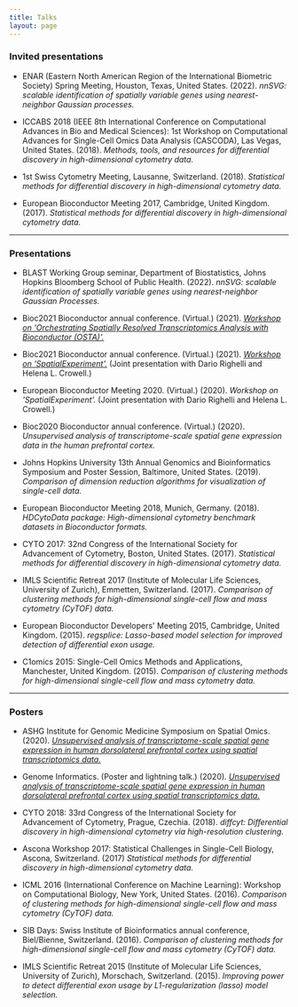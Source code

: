 ```yaml
---
title: Talks
layout: page
---
```



### Invited presentations

- ENAR (Eastern North American Region of the International Biometric Society) Spring Meeting, Houston, Texas, United States. (2022). *nnSVG: scalable identification of spatially variable genes using nearest-neighbor Gaussian processes.*

- ICCABS 2018 (IEEE 8th International Conference on Computational Advances in Bio and Medical Sciences): 1st Workshop on Computational Advances for Single-Cell Omics Data Analysis (CASCODA), Las Vegas, United States. (2018). *Methods, tools, and resources for differential discovery in high-dimensional cytometry data.*

- 1st Swiss Cytometry Meeting, Lausanne, Switzerland. (2018). *Statistical methods for differential discovery in high-dimensional cytometry data.*

- European Bioconductor Meeting 2017, Cambridge, United Kingdom. (2017). *Statistical methods for differential discovery in high-dimensional cytometry data.*


---


### Presentations

- BLAST Working Group seminar, Department of Biostatistics, Johns Hopkins Bloomberg School of Public Health. (2022). *nnSVG: scalable identification of spatially variable genes using nearest-neighbor Gaussian Processes.*

- Bioc2021 Bioconductor annual conference. (Virtual.) (2021). [*Workshop on 'Orchestrating Spatially Resolved Transcriptomics Analysis with Bioconductor (OSTA)'.*](https://lmweber.org/OSTAWorkshopBioc2021/)

- Bioc2021 Bioconductor annual conference. (Virtual.) (2021). [*Workshop on 'SpatialExperiment'.*](https://drighelli.github.io/SpatialExperiment_Bioc2021/index.html) (Joint presentation with Dario Righelli and Helena L. Crowell.)

- European Bioconductor Meeting 2020. (Virtual.) (2020). *Workshop on 'SpatialExperiment'.* (Joint presentation with Dario Righelli and Helena L. Crowell.)

- Bioc2020 Bioconductor annual conference. (Virtual.) (2020). *Unsupervised analysis of transcriptome-scale spatial gene expression data in the human prefrontal cortex.*

- Johns Hopkins University 13th Annual Genomics and Bioinformatics Symposium and Poster Session, Baltimore, United States. (2019). *Comparison of dimension reduction algorithms for visualization of single-cell data.*

- European Bioconductor Meeting 2018, Munich, Germany. (2018). *HDCytoData package: High-dimensional cytometry benchmark datasets in Bioconductor formats.*

- CYTO 2017: 32nd Congress of the International Society for Advancement of Cytometry, Boston, United States. (2017). *Statistical methods for differential discovery in high-dimensional cytometry data.*

- IMLS Scientific Retreat 2017 (Institute of Molecular Life Sciences, University of Zurich), Emmetten, Switzerland. (2017). *Comparison of clustering methods for high-dimensional single-cell flow and mass cytometry (CyTOF) data.*

- European Bioconductor Developers' Meeting 2015, Cambridge, United Kingdom. (2015). *regsplice: Lasso-based model selection for improved detection of differential exon usage.*

- C1omics 2015: Single-Cell Omics Methods and Applications, Manchester, United Kingdom. (2015). *Comparison of clustering methods for high-dimensional single-cell flow and mass cytometry data.*


---


### Posters

- ASHG Institute for Genomic Medicine Symposium on Spatial Omics. (2020). [*Unsupervised analysis of transcriptome-scale spatial gene expression in human dorsolateral prefrontal cortex using spatial transcriptomics data.*](https://zenodo.org/record/4110719)

- Genome Informatics. (Poster and lightning talk.) (2020). [*Unsupervised analysis of transcriptome-scale spatial gene expression in human dorsolateral prefrontal cortex using spatial transcriptomics data.*](https://zenodo.org/record/4110719)

- CYTO 2018: 33rd Congress of the International Society for Advancement of Cytometry, Prague, Czechia. (2018). *diffcyt: Differential discovery in high-dimensional cytometry via high-resolution clustering.*

- Ascona Workshop 2017: Statistical Challenges in Single-Cell Biology, Ascona, Switzerland. (2017) *Statistical methods for differential discovery in high-dimensional cytometry data.*

- ICML 2016 (International Conference on Machine Learning): Workshop on Computational Biology, New York, United States. (2016). *Comparison of clustering methods for high-dimensional single-cell flow and mass cytometry (CyTOF) data.*

- SIB Days: Swiss Institute of Bioinformatics annual conference, Biel/Bienne, Switzerland. (2016). *Comparison of clustering methods for high-dimensional single-cell flow and mass cytometry (CyTOF) data.*

- IMLS Scientific Retreat 2015 (Institute of Molecular Life Sciences, University of Zurich), Morschach, Switzerland. (2015). *Improving power to detect differential exon usage by L1-regularization (lasso) model selection.*

